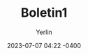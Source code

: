 ---
layout: boletin
date: '2023-07-07 04:22 -0400'
published: true
title: 'Boletin1'
author: Yerlin
enlace-1: 'https://boardingpass.network/destinos/2023/09/25/venezuela-que-bella-eres/'
title-enlace-1: 'Venezuela que bella eres'
description-enlace-1: >-
  ¿Cuáles son las más destacadas maravillas naturales de Venezuela?  Son
  muchísimas… ¡Aquí sólo algunos de los innumerables lugares que debes conocer
  en nuestro país y que te dejarán con ganas de más!...
image-enlace-1: >-
  https://raw.githubusercontent.com/boardingpassblog/boardingpassblog.github.io/main/assets/images/catatumbo.png
banner-image-enlace-1: /assets/images/BP-900x100.jpg
banner-alt-enlace-1: 'Ad antes de enlace 1'
enlace-2: >-
  https://boardingpass.network/destinos/2023/09/25/galip-n-un-lugar-en-las-nubes/
title-enlace-2: 'Galipan'
image-enlace-2: >-
  https://raw.githubusercontent.com/boardingpassblog/boardingpassblog.github.io/main/assets/images/caracas_2.png
banner-image-enlace-2: /assets/images/BP-900x100.jpg
banner-alt-enlace-2: 'Ad antes de enlace 2'
description-enlace-2: >-
  Caracas cuenta con algunos lugares que bien vale la pena visitar. Uno de ellos
  es el pueblo de Galipán, ubicado en el cerro Ávila. Puedes llegar a través del
  Teleférico de Maripérez y una vez allí, agarrar un rústico hasta el poblado o
  en los jeeps que suben frente al Hotel Ávila, en San Bernardono. No obstante,
  le recomendamos organicen el transporte con la posada o con el restaurante al
  que vayan de visita para evitar inconvenientes....
enlace-3: >-
  https://boardingpass.network/salte-del-radar/2023/09/25/oktoberfest-en-la-colonia-tovar/
title-enlace-3: 'Colonia Tovar'
description-enlace-3: >-
  Una excelente excusa y oportunidad de “escaparse” es el llamado que hace la
  Colonia Tovar a celebrar durante el mes de octubre de su tradicional
  Oktoberfest, una fiesta que se celebra entre los meses de septiembre y octubre
  en la capital bávara de Múnich desde 1810. Es la fiesta popular más grande...
image-enlace-3: >-
  https://raw.githubusercontent.com/boardingpassblog/boardingpassblog.github.io/main/assets/images/Colonia-Tovar-Hostal.jpg
banner-image-enlace-3: /assets/images/BP-900x100.jpg
banner-alt-enlace-3: 'Ad antes de enlace 3'
enlace-4: >-
  https://boardingpass.network/enterate/2023/09/15/reactivan-aeropuerto-de-san-antonio-del-t-chira/
title-enlace-4: 'Reactivan Aeropuerto'
description-enlace-4: >-
  Luego de más de 11 años sin operación, el Aeropuerto Internacional Juan
  Vicente Gómez, en San Antonio del Táchira, fue reactivado este 15 de
  septiembre con el vuelo comercial de Conviasa en la ruta Caracas – San
  Antonio....
image-enlace-4: >-
  https://raw.githubusercontent.com/boardingpassblog/boardingpassblog.github.io/main/assets/images/aeropuerto.jpg
banner-image-enlace-4: /assets/images/BP-900x100.jpg
banner-alt-enlace-4: 'Ad antes de enlace 4'
enlace-5: 'https://www.aviorplus.com/'
title-enlace-5: 'AviorPlus'
description-enlace-5: >-
  La ruta será operada tres veces por semana y tendrá su primer despegue el
  próximo 25 de julio. Wingo se convierte en la segunda aerolínea colombiana en
  ofrecer vuelos hacia el vecino país. La aerolínea ofrecerá un producto
  competitivo con sus aeronaves Boeing 737 – 800 NG, con capacidad para...
image-enlace-5: >-
  https://raw.githubusercontent.com/boardingpassblog/boardingpassblog.github.io/main/assets/images/Avior-Airlines-Logo.jpg
banner-image-enlace-5: /assets/images/BP-900x100.jpg
banner-alt-enlace-5: 'Ad antes de enlace 5'
---